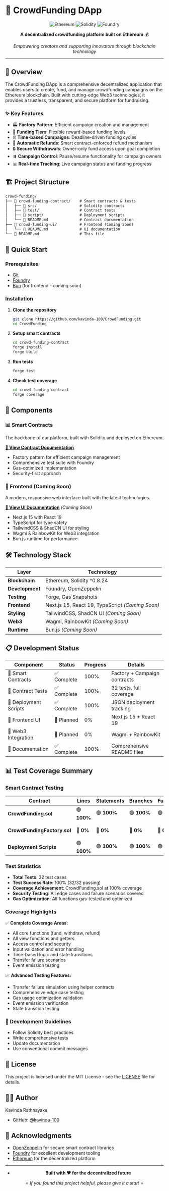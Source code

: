 # 🚀 CrowdFunding DApp

<div align="center">

![Ethereum](https://img.shields.io/badge/Ethereum-3C3C3D?style=for-the-badge&logo=Ethereum&logoColor=white)
![Solidity](https://img.shields.io/badge/Solidity-%23363636.svg?style=for-the-badge&logo=solidity&logoColor=white)
![Foundry](https://img.shields.io/badge/Foundry-000000?style=for-the-badge&logo=ethereum&logoColor=white)

**A decentralized crowdfunding platform built on Ethereum** 💰

*Empowering creators and supporting innovators through blockchain technology*

</div>

---

## 🌟 Overview

The CrowdFunding DApp is a comprehensive decentralized application that enables users to create, fund, and manage crowdfunding campaigns on the Ethereum blockchain. Built with cutting-edge Web3 technologies, it provides a trustless, transparent, and secure platform for fundraising.

### ✨ Key Features

- 🏭 **Factory Pattern**: Efficient campaign creation and management
- 🎯 **Funding Tiers**: Flexible reward-based funding levels
- ⏰ **Time-based Campaigns**: Deadline-driven funding cycles
- 💸 **Automatic Refunds**: Smart contract-enforced refund mechanism
- 🔒 **Secure Withdrawals**: Owner-only fund access upon goal completion
- ⏸️ **Campaign Control**: Pause/resume functionality for campaign owners
- 📊 **Real-time Tracking**: Live campaign status and funding progress

## 🏗️ Project Structure

```md
crowd-funding/
├── 📁 crowd-funding-contract/    # Smart contracts & tests
│   ├── 📄 src/                   # Solidity contracts
│   ├── 📄 test/                  # Contract tests
│   ├── 📄 script/                # Deployment scripts
│   └── 📖 README.md              # Contract documentation
├── 📁 crowd-funding-ui/          # Frontend (Coming Soon)
│   └── 📖 README.md              # UI documentation
└── 📖 README.md                  # This file
```

## 🚀 Quick Start

### Prerequisites

- [Git](https://git-scm.com/)
- [Foundry](https://book.getfoundry.sh/getting-started/installation)
- [Bun](https://bun.sh/) (for frontend - coming soon)

### Installation

1. **Clone the repository**

   ```bash
   git clone https://github.com/kavinda-100/CrowdFunding.git
   cd CrowdFunding
   ```

2. **Setup smart contracts**

   ```bash
   cd crowd-funding-contract
   forge install
   forge build
   ```

3. **Run tests**

   ```bash
   forge test
   ```

4. **Check test coverage**

   ```bash
   cd crowd-funding-contract
   forge coverage
   ```

## 🔧 Components

### 📊 Smart Contracts

The backbone of our platform, built with Solidity and deployed on Ethereum.

**[📖 View Contract Documentation](./crowd-funding-contract/README.md)**

- Factory pattern for efficient campaign management
- Comprehensive test suite with Foundry
- Gas-optimized implementation
- Security-first approach

### 🎨 Frontend (Coming Soon)

A modern, responsive web interface built with the latest technologies.

**[📖 View UI Documentation](./crowd-funding-ui/README.md)** *(Coming Soon)*

- Next.js 15 with React 19
- TypeScript for type safety
- TailwindCSS & ShadCN UI for styling
- Wagmi & RainbowKit for Web3 integration
- Bun.js runtime for performance

## 🛠️ Technology Stack

<div align="center">

| Layer | Technology |
|-------|------------|
| **Blockchain** | Ethereum, Solidity ^0.8.24 |
| **Development** | Foundry, OpenZeppelin |
| **Testing** | Forge, Gas Snapshots |
| **Frontend** | Next.js 15, React 19, TypeScript *(Coming Soon)* |
| **Styling** | TailwindCSS, ShadCN UI *(Coming Soon)* |
| **Web3** | Wagmi, RainbowKit *(Coming Soon)* |
| **Runtime** | Bun.js *(Coming Soon)* |

</div>

## 📋 Development Status

| Component | Status | Progress | Details |
|-----------|--------|----------|---------|
| 📜 Smart Contracts | ✅ Complete | 100% | Factory + Campaign contracts |
| 🧪 Contract Tests | ✅ Complete | 100% | 32 tests, full coverage |
| 🚀 Deployment Scripts | ✅ Complete | 100% | JSON deployment tracking |
| 🎨 Frontend UI | 📅 Planned | 0% | Next.js 15 + React 19 |
| 🔗 Web3 Integration | 📅 Planned | 0% | Wagmi + RainbowKit |
| 📖 Documentation | ✅ Complete | 100% | Comprehensive README files |

## 📊 Test Coverage Summary

### Smart Contract Testing

| Contract | Lines | Statements | Branches | Functions | Status |
|----------|-------|------------|----------|-----------|--------|
| **CrowdFunding.sol** | 🟢 **100%** | 🟢 **100%** | 🟢 **100%** | 🟢 **100%** | ✅ **Perfect** |
| **CrowdFundingFactory.sol** | 🔴 **0%** | 🔴 **0%** | 🔴 **0%** | 🔴 **0%** | ⏳ **Pending** |
| **Deployment Scripts** | 🟢 **100%** | 🟢 **100%** | 🟢 **100%** | 🟢 **100%** | ✅ **Perfect** |

### Test Statistics

- **Total Tests**: 32 test cases
- **Test Success Rate**: 100% (32/32 passing)
- **Coverage Achievement**: CrowdFunding.sol at 100% coverage
- **Security Testing**: All edge cases and failure scenarios covered
- **Gas Optimization**: All functions gas-tested and optimized

### Coverage Highlights

✅ **Complete Coverage Areas:**
- All core functions (fund, withdraw, refund)
- All view functions and getters  
- Access control and security
- Input validation and error handling
- Time-based logic and state transitions
- Transfer failure scenarios
- Event emission testing

📈 **Advanced Testing Features:**
- Transfer failure simulation using helper contracts
- Comprehensive edge case testing
- Gas usage optimization validation
- Event emission verification
- State transition testing

### 📝 Development Guidelines

- Follow Solidity best practices
- Write comprehensive tests
- Update documentation
- Use conventional commit messages

## 📄 License

This project is licensed under the MIT License - see the [LICENSE](LICENSE) file for details.

## 👨‍💻 Author

Kavinda Rathnayake

- GitHub: [@kavinda-100](https://github.com/kavinda-100)

## 🙏 Acknowledgments

- [OpenZeppelin](https://openzeppelin.com/) for secure smart contract libraries
- [Foundry](https://book.getfoundry.sh/) for excellent development tooling
- [Ethereum](https://ethereum.org/) for the decentralized platform

---

<div align="center">

- **Built with ❤️ for the decentralized future**

⭐ *If you found this project helpful, please give it a star!* ⭐

</div>
